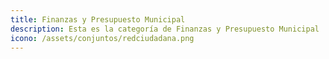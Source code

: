```yaml
---
title: Finanzas y Presupuesto Municipal
description: Esta es la categoría de Finanzas y Presupuesto Municipal
icono: /assets/conjuntos/redciudadana.png
---
```

